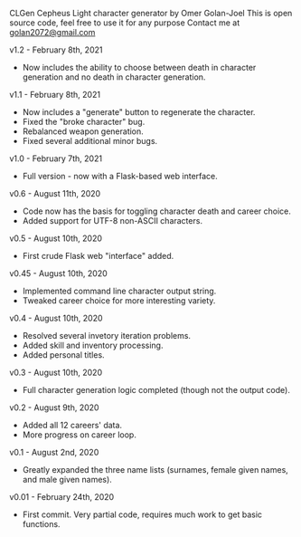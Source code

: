 CLGen
Cepheus Light character generator by Omer Golan-Joel
This is open source code, feel free to use it for any purpose
Contact me at golan2072@gmail.com

v1.2 - February 8th, 2021
- Now includes the ability to choose between death in character generation and no death in character generation.

v1.1 - February 8th, 2021
- Now includes a "generate" button to regenerate the character.
- Fixed the "broke character" bug.
- Rebalanced weapon generation.
- Fixed several additional minor bugs.

v1.0 - February 7th, 2021
- Full version - now with a Flask-based web interface.

v0.6 - August 11th, 2020
- Code now has the basis for toggling character death and career choice.
- Added support for UTF-8 non-ASCII characters.

v0.5 - August 10th, 2020
- First crude Flask web "interface" added.

v0.45 - August 10th, 2020
- Implemented command line character output string.
- Tweaked career choice for more interesting variety.

v0.4 - August 10th, 2020
- Resolved several invetory iteration problems.
- Added skill and inventory processing.
- Added personal titles.

v0.3 - August 10th, 2020
- Full character generation logic completed (though not the output code).

v0.2 - August 9th, 2020
- Added all 12 careers' data.
- More progress on career loop.

v0.1 - August 2nd, 2020
- Greatly expanded the three name lists (surnames, female given names, and male given names).

v0.01 - February 24th, 2020
- First commit. Very partial code, requires much work to get basic functions.
